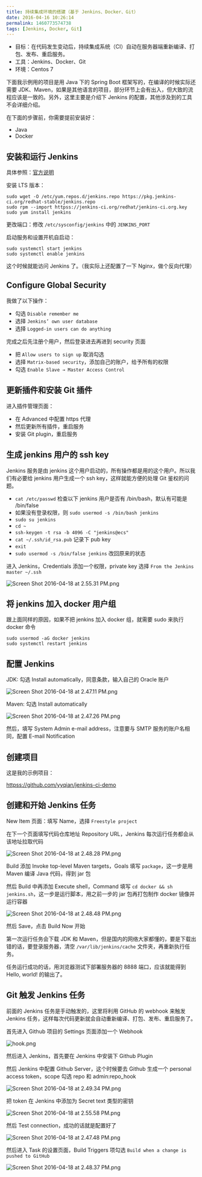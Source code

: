 ```yaml
---
title: 持续集成环境的搭建（基于 Jenkins、Docker、Git）
date: 2016-04-16 10:26:14
permalink: 1460773574738
tags: [Jenkins, Docker, Git]
---
```


- 目标：在代码发生变动后，持续集成系统（CI）自动在服务器端重新编译、打包、发布、重启服务。
- 工具：Jenkins、Docker、Git
- 环境：Centos 7

下面我示例用的项目是用 Java 下的 Spring Boot 框架写的，在编译的时候实际还需要 JDK、Maven，如果是其他语言的项目，部分环节上会有出入，但大致的流程应该是一致的。另外，这里主要是介绍下 Jenkins 的配置，其他涉及到的工具不会详细介绍。

在下面的步骤前，你需要提前安装好：

- Java
- Docker

## 安装和运行 Jenkins

具体参照：[官方说明](httpss://wiki.jenkins-ci.org/display/JENKINS/Installing+Jenkins+on+Red+Hat+distributions)

安装 LTS 版本：

```
sudo wget -O /etc/yum.repos.d/jenkins.repo https://pkg.jenkins-ci.org/redhat-stable/jenkins.repo
sudo rpm --import httpss://jenkins-ci.org/redhat/jenkins-ci.org.key
sudo yum install jenkins
```
<!-- more -->
更改端口：修改 `/etc/sysconfig/jenkins` 中的 `JENKINS_PORT`

启动服务和设置开机自启动：

```
sudo systemctl start jenkins
sudo systemctl enable jenkins
```
这个时候就能访问 Jenkins 了。（我实际上还配置了一下 Nginx，做个反向代理）

## Configure Global Security

我做了以下操作：

- 勾选 `Disable remember me`
- 选择 `Jenkins’ own user database`
- 选择 `Logged-in users can do anything`

完成之后先注册个用户，然后登录进去再进到 security 页面

- 把 `Allow users to sign up` 取消勾选
- 选择 `Matrix-based security`，添加自己的账户，给予所有的权限
- 勾选 `Enable Slave → Master Access Control`


## 更新插件和安装 Git 插件

进入插件管理页面：

- 在 Advanced 中配置 https 代理
- 然后更新所有插件，重启服务
- 安装 Git plugin，重启服务

## 生成 jenkins 用户的 ssh key

Jenkins 服务是由 jenkins 这个用户启动的，所有操作都是用的这个用户。所以我们有必要给 jenkins 用户生成一个 ssh key，这样就能方便的处理 Git 鉴权的问题。

- `cat /etc/passwd` 检查以下 jenkins 用户是否有 /bin/bash，默认有可能是 /bin/false
- 如果没有登录权限，则 `sudo usermod -s /bin/bash jenkins`
- `sudo su jenkins`
- `cd ~`
- `ssh-keygen -t rsa -b 4096 -C "jenkins@ecs"`
- `cat ~/.ssh/id_rsa.pub` 记录下 pub key
- `exit`
- `sudo usermod -s /bin/false jenkins` 改回原来的状态

进入 Jenkins，Credentials 添加一个权限，private key 选择 `From the Jenkins master ~/.ssh`

![Screen Shot 2016-04-18 at 2.55.31 PM.png](http://cdn.yyqian.com/201604181456-Fp_QGJEmPcvN5kvpHd_M3Xrv1Y4Q?imageView2/2/w/800/h/600)


## 将 jenkins 加入 docker 用户组

跟上面同样的原因，如果不把 jenkins 加入 docker 组，就需要 sudo 来执行 docker 命令

```
sudo usermod -aG docker jenkins
sudo systemctl restart jenkins
```

## 配置 Jenkins

JDK: 勾选 Install automatically，同意条款，输入自己的 Oracle 账户

![Screen Shot 2016-04-18 at 2.47.11 PM.png](http://cdn.yyqian.com/201604181450-FinCuE8tcMOBrOYrY21IvSMSOGoB?imageView2/2/w/800/h/600)

Maven: 勾选 Install automatically

![Screen Shot 2016-04-18 at 2.47.26 PM.png](http://cdn.yyqian.com/201604181450-FvTTuY_oBnvWI2NtEyBlbWV_FpRn?imageView2/2/w/800/h/600)

然后，填写 System Admin e-mail address，注意要与 SMTP 服务的账户名相同，配置 E-mail Notification

## 创建项目

这是我的示例项目：

[httpss://github.com/yyqian/jenkins-ci-demo](httpss://github.com/yyqian/jenkins-ci-demo)

## 创建和开始 Jenkins 任务

New Item 页面：填写 Name，选择 `Freestyle project`

在下一个页面填写代码仓库地址 Repository URL，Jenkins 每次运行任务都会从该地址拉取代码

![Screen Shot 2016-04-18 at 2.48.28 PM.png](http://cdn.yyqian.com/201604181450-FlpB61fUD3M6Vj3OiOVtOQtfDHL2?imageView2/2/w/800/h/600)

Build 添加 Invoke top-level Maven targets，Goals 填写 `package`，这一步是用 Maven 编译 Java 代码，得到 jar 包

然后 Build 中再添加 Execute shell，Command 填写 `cd docker && sh jenkins.sh`，这一步是运行脚本，用之前一步的 jar 包再打包制作 docker 镜像并运行容器

![Screen Shot 2016-04-18 at 2.48.48 PM.png](http://cdn.yyqian.com/201604181450-Fk7NsdWJr7mz3-mid81WMEE5z2ad?imageView2/2/w/800/h/600)

然后 Save，点击 Build Now 开始

第一次运行任务会下载 JDK 和 Maven，但是国内的网络大家都懂的，要是下载出错的话，要登录服务器，清空 `/var/lib/jenkins/cache` 文件夹，再重新执行任务。

任务运行成功的话，用浏览器测试下部署服务器的 8888 端口，应该就能得到 Hello, world! 的输出了。

## Git 触发 Jenkins 任务

前面的 Jenkins 任务是手动触发的，这里将利用 GitHub 的 webhook 来触发 Jenkins 任务，这样每次代码更新就会自动重新编译、打包、发布、重启服务了。

首先进入 Github 项目的 Settings 页面添加一个 Webhook

![hook.png](http://cdn.yyqian.com/201604181527-Frhe_gixvym3kCUrPr7DERX4yyvw?imageView2/2/w/800/h/600)

然后进入 Jenkins，首先要在 Jenkins 中安装下 Github Plugin

然后 Jenkins 中配置 Github Server，这个时候要去 Github 生成一个 personal access token，scope 勾选 repo 和 admin:repo_hook

![Screen Shot 2016-04-18 at 2.49.34 PM.png](http://cdn.yyqian.com/201604181450-FhFr9FGdeHvqPU-cwadoGYi_APZP?imageView2/2/w/800/h/600)

把 token 在 Jenkins 中添加为 Secret text 类型的密钥

![Screen Shot 2016-04-18 at 2.55.58 PM.png](http://cdn.yyqian.com/201604181456-Fp-qIUgSof1mXtb53Q9k8_5eammk?imageView2/2/w/800/h/600)

然后 Test connection，成功的话就是配置好了

![Screen Shot 2016-04-18 at 2.47.48 PM.png](http://cdn.yyqian.com/201604181450-FjJKOEistf0u-YlgZ5q5irrokmg_?imageView2/2/w/800/h/600)

然后进入 Task 的设置页面，Build Triggers 项勾选 `Build when a change is pushed to GitHub`

![Screen Shot 2016-04-18 at 2.48.37 PM.png](http://cdn.yyqian.com/201604181450-Fna4uRxkfdVIYvLpJg64GsvCGu9b?imageView2/2/w/800/h/600)
